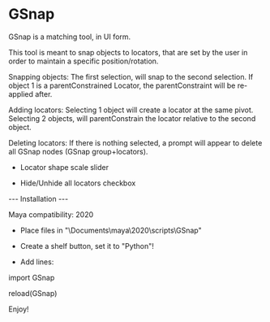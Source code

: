 # GSnap
GSnap is a matching tool, in UI form. 

This tool is meant to snap objects to locators, that are set by the user in order to maintain a specific position/rotation.


Snapping objects: The first selection, will snap to the second selection. If object 1 is a parentConstrained Locator, the parentConstraint will be re-applied after.

Adding locators: Selecting 1 object will create a locator at the same pivot. Selecting 2 objects, will parentConstrain the locator relative to the second object.

Deleting locators: If there is nothing selected, a prompt will appear to delete all GSnap nodes (GSnap group+locators).

+ Locator shape scale slider

+ Hide/Unhide all locators checkbox


--- Installation ---

Maya compatibility: 2020

+ Place files in "\Documents\maya\2020\scripts\GSnap"

+ Create a shelf button, set it to "Python"!

+ Add lines:


import GSnap

reload(GSnap)




Enjoy!
